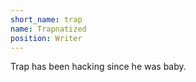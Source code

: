 ```yaml
---
short_name: trap
name: Trapnatized
position: Writer
---
```

Trap has been hacking since he was baby.

